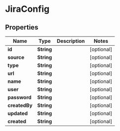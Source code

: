 
# JiraConfig

## Properties
Name | Type | Description | Notes
------------ | ------------- | ------------- | -------------
**id** | **String** |  |  [optional]
**source** | **String** |  |  [optional]
**type** | **String** |  |  [optional]
**url** | **String** |  |  [optional]
**name** | **String** |  |  [optional]
**user** | **String** |  |  [optional]
**password** | **String** |  |  [optional]
**createdBy** | **String** |  |  [optional]
**updated** | **String** |  |  [optional]
**created** | **String** |  |  [optional]



